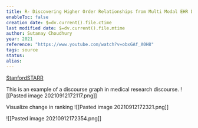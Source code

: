 ```yaml
---
title: R- Discovering Higher Order Relationships from Multi Modal EHR Data
enableToc: false
creation date: $=dv.current().file.ctime
last modified date: $=dv.current().file.mtime
author: Sutanay Choudhury
year: 2021
reference: "https://www.youtube.com/watch?v=obxGAf_A0H8"
tags: source
status: 
alias: 
---
```


[StanfordSTARR](https://www.youtube.com/channel/UC6iGiAO1dKwuC2wOrxnKiNw)

This is an example of a discourse graph in medical research discourse. ![[Pasted image 20210912172117.png]]

Visualize change in ranking ![[Pasted image 20210912172321.png]]

![[Pasted image 20210912172354.png]]